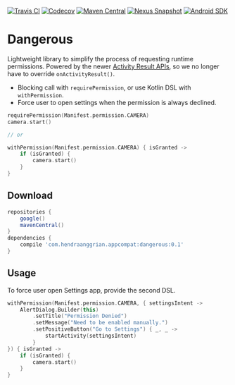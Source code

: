 [![Travis CI](https://img.shields.io/travis/com/hendraanggrian/dangerous)](https://travis-ci.com/github/hendraanggrian/dangerous/)
[![Codecov](https://img.shields.io/codecov/c/github/hendraanggrian/dangerous)](https://codecov.io/gh/hendraanggrian/dangerous/)
[![Maven Central](https://img.shields.io/maven-central/v/com.hendraanggrian.appcompat/dangerous)](https://search.maven.org/artifact/com.hendraanggrian.appcompat/dangerous/)
[![Nexus Snapshot](https://img.shields.io/nexus/s/com.hendraanggrian.appcompat/dangerous?server=https%3A%2F%2Fs01.oss.sonatype.org)](https://s01.oss.sonatype.org/content/repositories/snapshots/com/hendraanggrian/appcompat/dangerous/)
[![Android SDK](https://img.shields.io/badge/sdk-14%2B-informational)](https://developer.android.com/studio/releases/platforms/#4.0)

# Dangerous

Lightweight library to simplify the process of requesting runtime permissions.
Powered by the newer [Activity Result APIs](https://developer.android.com/training/basics/intents/result),
so we no longer have to override `onActivityResult()`.

- Blocking call with `requirePermission`, or use Kotlin DSL
  with `withPermission`.
- Force user to open settings when the permission is always declined.

```kotlin
requirePermission(Manifest.permission.CAMERA)
camera.start()

// or

withPermission(Manifest.permission.CAMERA) { isGranted ->
    if (isGranted) {
        camera.start()
    }
}
```

## Download

```gradle
repositories {
    google()
    mavenCentral()
}
dependencies {
    compile 'com.hendraanggrian.appcompat:dangerous:0.1'
}
```

## Usage

To force user open Settings app, provide the second DSL.

```kotlin
withPermission(Manifest.permission.CAMERA, { settingsIntent ->
    AlertDialog.Builder(this)
        .setTitle("Permission Denied")
        .setMessage("Need to be enabled manually.")
        .setPositiveButton("Go to Settings") { _, _ ->
            startActivity(settingsIntent)
        }
}) { isGranted ->
    if (isGranted) {
        camera.start()
    }
}
```
